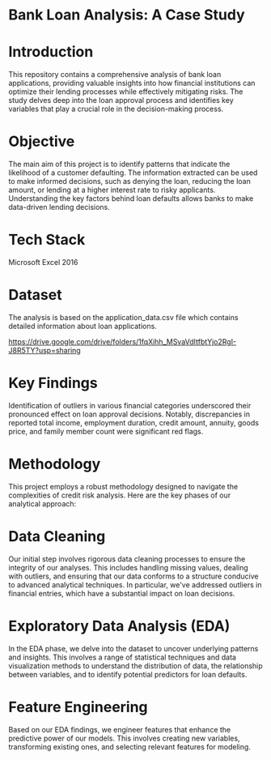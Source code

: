 # Bank Loan Analysis: A Case Study

# Introduction

This repository contains a comprehensive analysis of bank loan applications, providing valuable insights into how financial institutions can optimize their lending processes while effectively mitigating risks. The study delves deep into the loan approval process and identifies key variables that play a crucial role in the decision-making process.

# Objective
The main aim of this project is to identify patterns that indicate the likelihood of a customer defaulting. The information extracted can be used to make informed decisions, such as denying the loan, reducing the loan amount, or lending at a higher interest rate to risky applicants. Understanding the key factors behind loan defaults allows banks to make data-driven lending decisions.

# Tech Stack
Microsoft Excel 2016

# Dataset
The analysis is based on the application_data.csv file which contains detailed information about loan applications.

https://drive.google.com/drive/folders/1fqXihh_MSvaVdItfbtYjo2RgI-J8R5TY?usp=sharing

# Key Findings
Identification of outliers in various financial categories underscored their pronounced effect on loan approval decisions. Notably, discrepancies in reported total income, employment duration, credit amount, annuity, goods price, and family member count were significant red flags.

# Methodology
This project employs a robust methodology designed to navigate the complexities of credit risk analysis. Here are the key phases of our analytical approach:

# Data Cleaning
Our initial step involves rigorous data cleaning processes to ensure the integrity of our analyses. This includes handling missing values, dealing with outliers, and ensuring that our data conforms to a structure conducive to advanced analytical techniques. In particular, we've addressed outliers in financial entries, which have a substantial impact on loan decisions.

# Exploratory Data Analysis (EDA)
In the EDA phase, we delve into the dataset to uncover underlying patterns and insights. This involves a range of statistical techniques and data visualization methods to understand the distribution of data, the relationship between variables, and to identify potential predictors for loan defaults.

# Feature Engineering
Based on our EDA findings, we engineer features that enhance the predictive power of our models. This involves creating new variables, transforming existing ones, and selecting relevant features for modeling.
